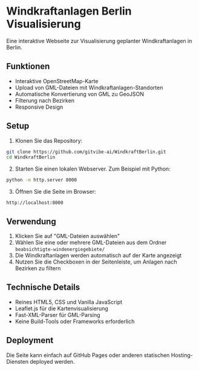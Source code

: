 # Windkraftanlagen Berlin Visualisierung

Eine interaktive Webseite zur Visualisierung geplanter Windkraftanlagen in Berlin.

## Funktionen

- Interaktive OpenStreetMap-Karte
- Upload von GML-Dateien mit Windkraftanlagen-Standorten
- Automatische Konvertierung von GML zu GeoJSON
- Filterung nach Bezirken
- Responsive Design

## Setup

1. Klonen Sie das Repository:
```bash
git clone https://github.com/gitvibe-ai/WindkraftBerlin.git
cd WindkraftBerlin
```

2. Starten Sie einen lokalen Webserver. Zum Beispiel mit Python:
```bash
python -m http.server 8000
```

3. Öffnen Sie die Seite im Browser:
```
http://localhost:8000
```

## Verwendung

1. Klicken Sie auf "GML-Dateien auswählen"
2. Wählen Sie eine oder mehrere GML-Dateien aus dem Ordner `beabsichtigte-windenergiegebiete/`
3. Die Windkraftanlagen werden automatisch auf der Karte angezeigt
4. Nutzen Sie die Checkboxen in der Seitenleiste, um Anlagen nach Bezirken zu filtern

## Technische Details

- Reines HTML5, CSS und Vanilla JavaScript
- Leaflet.js für die Kartenvisualisierung
- Fast-XML-Parser für GML-Parsing
- Keine Build-Tools oder Frameworks erforderlich

## Deployment

Die Seite kann einfach auf GitHub Pages oder anderen statischen Hosting-Diensten deployed werden. 

